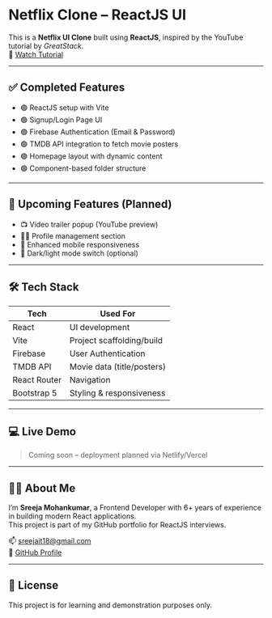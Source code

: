# Netflix Clone – ReactJS UI

This is a **Netflix UI Clone** built using **ReactJS**, inspired by the YouTube tutorial by *GreatStack*.  
🔗 [Watch Tutorial](https://www.youtube.com/watch?v=lpx2zFkapIk)

---

## ✅ Completed Features

- 🟢 ReactJS setup with Vite
- 🟢 Signup/Login Page UI
- 🟢 Firebase Authentication (Email & Password)
- 🟢 TMDB API integration to fetch movie posters
- 🟢 Homepage layout with dynamic content
- 🟢 Component-based folder structure

---

## 🚧 Upcoming Features (Planned)

- 📺 Video trailer popup (YouTube preview)
- 🧑‍💼 Profile management section
- 📱 Enhanced mobile responsiveness
- 🎨 Dark/light mode switch (optional)

---

## 🛠️ Tech Stack

| Tech         | Used For                     |
|--------------|------------------------------|
| React        | UI development               |
| Vite         | Project scaffolding/build    |
| Firebase     | User Authentication          |
| TMDB API     | Movie data (title/posters)   |
| React Router | Navigation                   |
| Bootstrap 5  | Styling & responsiveness     |

---

## 💻 Live Demo

> Coming soon – deployment planned via Netlify/Vercel

---

## 🙋‍♀️ About Me

I’m **Sreeja Mohankumar**, a Frontend Developer with 6+ years of experience in building modern React applications.  
This project is part of my GitHub portfolio for ReactJS interviews.

📫 [sreejait18@gmail.com](mailto:sreejait18@gmail.com)  
🔗 [GitHub Profile](https://github.com/SreejaMohankumar)

---

## 📄 License

This project is for learning and demonstration purposes only.


